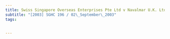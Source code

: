 ```yaml
---
title: Swiss Singapore Overseas Enterprises Pte Ltd v Navalmar U.K. Ltd 
subtitle: "[2003] SGHC 196 / 02\_September\_2003"
tags:


---
```


